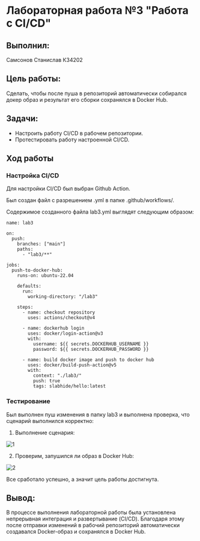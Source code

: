 # Лабораторная работа №3 "Работа с CI/CD"

## Выполнил: 
Самсонов Станислав К34202

## Цель работы:
Сделать, чтобы после пуша в репозиторий автоматически собирался докер образ и результат его сборки сохранялся в Docker Hub.

## Задачи:
* Настроить работу CI/CD в рабочем репозитории. 
* Протестировать работу настроенной CI/CD. 

## Ход работы

### Настройка CI/CD

Для настройки CI/CD был выбран Github Action.

Был создан файл с разрешением .yml в папке .github/workflows/.

Содержимое созданного файла lab3.yml выглядят следующим образом:

```
name: lab3 

on:
  push:
    branches: ["main"]
    paths:
      - "lab3/**"

jobs:
  push-to-docker-hub:
    runs-on: ubuntu-22.04

    defaults:
      run:
        working-directory: "/lab3"

    steps:
      - name: checkout repository
        uses: actions/checkout@v4

      - name: dockerhub login
        uses: docker/login-action@v3
        with:
          username: ${{ secrets.DOCKERHUB_USERNAME }}
          password: ${{ secrets.DOCKERHUB_PASSWORD }}

      - name: build docker image and push to docker hub
        uses: docker/build-push-action@v5
        with:
          context: "./lab3/"
          push: true
          tags: slabhide/hello:latest
```

### Тестирование

Был выполнен пуш изменения в папку lab3 и выполнена проверка, что сценарий выполнился корректно:

1. Выполнение сценария:

![1]()

2. Проверим, запушился ли образ в Docker Hub:

![2]()



Все сработало успешно, а значит цель работы достигнута.

## Вывод:
В процессе выполнения лабораторной работы была установлена непрерывная интеграция и развертывание (CI/CD). Благодаря этому после отправки изменений в рабочий репозиторий автоматически создавался Docker-образ и сохранялся в Docker Hub.
